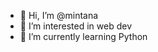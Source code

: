- 👋 Hi, I’m @mintana
- 👀 I’m interested in web dev
- 🌱 I’m currently learning Python

<!---
mintana is a ✨ special ✨ repository because its `README.md` (this file) appears on your GitHub profile.
You can click the Preview link to take a look at your changes.
--->
